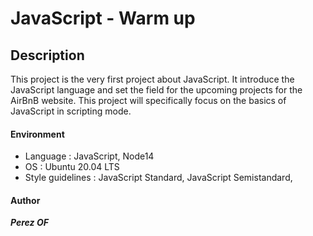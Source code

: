 # **JavaScript - Warm up**

## **Description**
This project is the very first project about JavaScript.
It introduce the JavaScript language and set the field for the upcoming projects for the AirBnB website.
This project will specifically focus on the basics of JavaScript in scripting mode.

####    **Environment**
- Language : JavaScript, Node14
- OS : Ubuntu 20.04 LTS
- Style guidelines : JavaScript Standard, JavaScript Semistandard, 
####    **Author**
***Perez OF***
